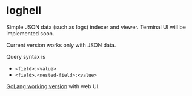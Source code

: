 # loghell

Simple JSON data (such as logs) indexer and viewer. Terminal UI will be implemented soon.

Current version works only with JSON data.

Query syntax is

- `<field>:<value>`
- `<field>.<nested-field>:<value>`

[GoLang working version](https://github.com/lavrdx/loghell/tree/v1.0.0) with web UI.
